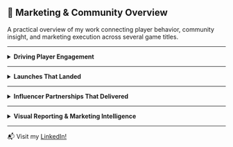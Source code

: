 ## 🎯 Marketing & Community Overview

A practical overview of my work connecting player behavior, community insight, and marketing execution across several game titles.

---

<details>
<summary> <strong>Driving Player Engagement</strong></summary>

> At first, Discord was just a space for reporting game bugs and occasional core fan talks. However, we turned it into a dev feedback engine where we pushed updates based on community contests and votes. As I gained more experience and time went on, knowing more about the consumers naturally made me move onto platform management, ads management, and content creation for higher RoI. 

- **📈 Cave Digger 2 Community Growth**  
  Built and expanded the community from around 200 to over 1,000 members during the launch window. This became a key source of qualitative insight and player retention.

- **📱 Community Presence**  
  Managed and moderated communities on Steam, Reddit, and Discord. Maintained transparency, delivered fast support, and shaped a tone that players respected.

- **🔄 Feedback Loops**  
  Established a system to capture community suggestions, critical bugs, and feed them to the development team in actionable formats. Bonus content was also created based on community contests.

- **💬 Community Creation Consulting**  
  Consulted several new game communities and developers when launching their own Discord. From basic mindset to bot installation and custom templates.

- **🧰 Platform Experience**  
  Versed in Steamworks, Meta Horizon (formerly Oculus Developer Hub), and PlayStation Partners platforms. Experience managing game listings, publishing workflows, AB testing, and platform specific marketing materials.e

- **🎯 Paid Advertising Campaigns**  
  Experiences on running ad campaigns across Meta, Google, and TikTok Ads. Specialized in TikTok, optimizing short-form creatives and targeting for reach, engagement, and conversion. Heavily involved in strategy, budgeting, and analytics across all platforms.

</details>

---

<details>
<summary> <strong>Launches That Landed</strong></summary>

> Helped launch *Infinite Inside*, *Pirates VR: Jolly Roger*, *Cave Digger*, *Stilt*, and other games by navigating crowded timelines and sharpening each game’s message to reach the right audience.

- **🎮 Go to Market Planning**  
  Coordinated feature prioritization, asset planning, and platform timing to give each game its best chance to break through. Included research into upcoming VR releases and player sentiment.

- **🎃 Seasonal Campaigns**  
  Rolled out update campaigns like the Halloween event for *Stilt*. Delivered visuals, patch messaging, and content planning with engagement in mind.

- **🧠 Competitive Research**  
  Used market research to identify crowded windows and shift launches accordingly. Helped avoid clashes with titles like *Metro Awakening* and major Steam events.

</details>

---

<details>
<summary> <strong>Influencer Partnerships That Delivered</strong></summary>

> Being a community manager gave me an opportunity to work with many different type of people, including influencers.

**📣 Infinite Inside Influencer Campaign**  
- Secured **50+ influencer videos** (playthroughs, livestreams, trailer features, TikTok Shorts) for launch day with limited budget and time  
- Reached out to **1,000+ influencers**, and coordinated with VR creators across **YouTube, TikTok, and Twitch**  
- Created and delivered press kits, branded assets, and follow-up support  
- Campaign led to **organic playthroughs** and **wishlist bumps**, with more content appearing after game updates  

**🧭 Survivorman VR x Les Stroud**  
- Arranged a **3-part influencer series** with Les Stroud (*Survivorman*), blending VR gameplay with real-world survival storytelling

</details>

---

<details>
<summary> <strong>Visual Reporting & Marketing Intelligence</strong></summary>

- **📈 PowerBI Dashboards**  
  Created internal dashboards tracking performance, engagement, ratings, and estimated revenue across game titles and genres.

- **📌 Data Informed Planning**  
  Helped prioritize marketing pushes and feature releases based on real data. Focused on meaningful metrics like average engagement hours and rating breakdowns.

- **⏱️ Price and Playtime Relationships**  
  Analyzed trends between price, engagement, and genre to understand which combinations delivered strong retention and reception.

</details>

---

📬 Visit my [LinkedIn!](https://www.linkedin.com/in/jackjyjeon)
